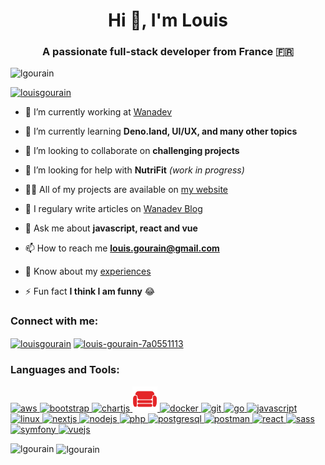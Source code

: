 <h1 align="center">Hi 👋, I'm Louis</h1>
<h3 align="center">A passionate full-stack developer from France 🇫🇷</h3>

<p align="left"> <img src="https://komarev.com/ghpvc/?username=lgourain&label=Profile%20views&color=0e75b6&style=flat" alt="lgourain" /> </p>

<p align="left"> <a href="https://twitter.com/louisgourain" target="blank"><img src="https://img.shields.io/twitter/follow/louisgourain?logo=twitter&style=for-the-badge" alt="louisgourain" /></a> </p>

- 🔭 I’m currently working at [Wanadev](https://www.wanadev.fr)

- 🌱 I’m currently learning **Deno.land, UI/UX, and many other topics**

- 👯 I’m looking to collaborate on **challenging projects**

- 🤝 I’m looking for help with **NutriFit** *(work in progress)*

- 👨‍💻 All of my projects are available on [my website](https://lgourain.github.io)

- 📝 I regulary write articles on [Wanadev Blog](https://www.wanadev.fr/blog/)

- 💬 Ask me about **javascript, react and vue**

- 📫 How to reach me **louis.gourain@gmail.com**

- 📄 Know about my [experiences](https://www.linkedin.com/in/louis-gourain-7a0551113/)

- ⚡ Fun fact **I think I am funny** 😂

<h3 align="left">Connect with me:</h3>
<p align="left">
<a href="https://twitter.com/louisgourain" target="blank"><img align="center" src="https://cdn.jsdelivr.net/npm/simple-icons@3.0.1/icons/twitter.svg" alt="louisgourain" height="30" width="40" /></a>
<a href="https://linkedin.com/in/louis-gourain-7a0551113" target="blank"><img align="center" src="https://cdn.jsdelivr.net/npm/simple-icons@3.0.1/icons/linkedin.svg" alt="louis-gourain-7a0551113" height="30" width="40" /></a>
</p>

<h3 align="left">Languages and Tools:</h3>
<p align="left"> <a href="https://aws.amazon.com" target="_blank"> <img src="https://devicons.github.io/devicon/devicon.git/icons/amazonwebservices/amazonwebservices-original-wordmark.svg" alt="aws" width="40" height="40"/> </a> <a href="https://getbootstrap.com" target="_blank"> <img src="https://devicons.github.io/devicon/devicon.git/icons/bootstrap/bootstrap-plain.svg" alt="bootstrap" width="40" height="40"/> </a> <a href="https://www.chartjs.org" target="_blank"> <img src="https://www.chartjs.org/media/logo-title.svg" alt="chartjs" width="40" height="40"/> </a> <a href="https://couchdb.apache.org/" target="_blank"> <img src="https://raw.githubusercontent.com/devicons/devicon/0d6c64dbbf311879f7d563bfc3ccf559f9ed111c/icons/couchdb/couchdb-original.svg" alt="couchdb" width="40" height="40"/> </a> <a href="https://www.docker.com/" target="_blank"> <img src="https://devicons.github.io/devicon/devicon.git/icons/docker/docker-original-wordmark.svg" alt="docker" width="40" height="40"/> </a> <a href="https://git-scm.com/" target="_blank"> <img src="https://www.vectorlogo.zone/logos/git-scm/git-scm-icon.svg" alt="git" width="40" height="40"/> </a> <a href="https://golang.org" target="_blank"> <img src="https://devicons.github.io/devicon/devicon.git/icons/go/go-original.svg" alt="go" width="40" height="40"/> </a> <a href="https://developer.mozilla.org/en-US/docs/Web/JavaScript" target="_blank"> <img src="https://devicons.github.io/devicon/devicon.git/icons/javascript/javascript-original.svg" alt="javascript" width="40" height="40"/> </a> <a href="https://www.linux.org/" target="_blank"> <img src="https://devicons.github.io/devicon/devicon.git/icons/linux/linux-original.svg" alt="linux" width="40" height="40"/> </a> <a href="https://nextjs.org/" target="_blank"> <img src="https://cdn.worldvectorlogo.com/logos/nextjs-3.svg" alt="nextjs" width="40" height="40"/> </a> <a href="https://nodejs.org" target="_blank"> <img src="https://devicons.github.io/devicon/devicon.git/icons/nodejs/nodejs-original-wordmark.svg" alt="nodejs" width="40" height="40"/> </a> <a href="https://www.php.net" target="_blank"> <img src="https://devicons.github.io/devicon/devicon.git/icons/php/php-original.svg" alt="php" width="40" height="40"/> </a> <a href="https://www.postgresql.org" target="_blank"> <img src="https://devicons.github.io/devicon/devicon.git/icons/postgresql/postgresql-original-wordmark.svg" alt="postgresql" width="40" height="40"/> </a> <a href="https://postman.com" target="_blank"> <img src="https://www.vectorlogo.zone/logos/getpostman/getpostman-icon.svg" alt="postman" width="40" height="40"/> </a> <a href="https://reactjs.org/" target="_blank"> <img src="https://devicons.github.io/devicon/devicon.git/icons/react/react-original-wordmark.svg" alt="react" width="40" height="40"/> </a> <a href="https://sass-lang.com" target="_blank"> <img src="https://devicons.github.io/devicon/devicon.git/icons/sass/sass-original.svg" alt="sass" width="40" height="40"/> </a> <a href="https://symfony.com" target="_blank"> <img src="https://symfony.com/logos/symfony_black_03.svg" alt="symfony" width="40" height="40"/> </a> <a href="https://vuejs.org/" target="_blank"> <img src="https://devicons.github.io/devicon/devicon.git/icons/vuejs/vuejs-original-wordmark.svg" alt="vuejs" width="40" height="40"/> </a> </p>

<p><img align="left" src="https://github-readme-stats.vercel.app/api/top-langs?username=lgourain&show_icons=true&locale=en&layout=compact" alt="lgourain" /></p>

<p>&nbsp;<img align="center" src="https://github-readme-stats.vercel.app/api?username=lgourain&show_icons=true&locale=en" alt="lgourain" /></p>
